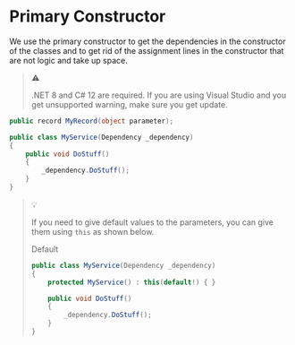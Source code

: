 # Primary Constructor

We use the primary constructor to get the dependencies in the constructor of the
classes and to get rid of the assignment lines in the constructor that are not
logic and take up space.

> :warning:
>
> .NET 8 and C# 12 are required. If you are using Visual Studio and you get
> unsupported  warning, make sure you get update.

```csharp
public record MyRecord(object parameter);
```

```csharp
public class MyService(Dependency _dependency)
{
    public void DoStuff()
    {
        _dependency.DoStuff();
    }
}
```

> :bulb:
>
> If you need to give default values to the parameters, you can give them using
> `this` as shown below.
>
> Default
>
> ```csharp
> public class MyService(Dependency _dependency)
> {
>     protected MyService() : this(default!) { }
>
>     public void DoStuff()
>     {
>         _dependency.DoStuff();
>     }
> }
> ```
